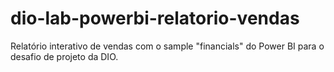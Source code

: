# dio-lab-powerbi-relatorio-vendas
Relatório interativo de vendas com o sample "financials" do Power BI para o desafio de projeto da DIO.
